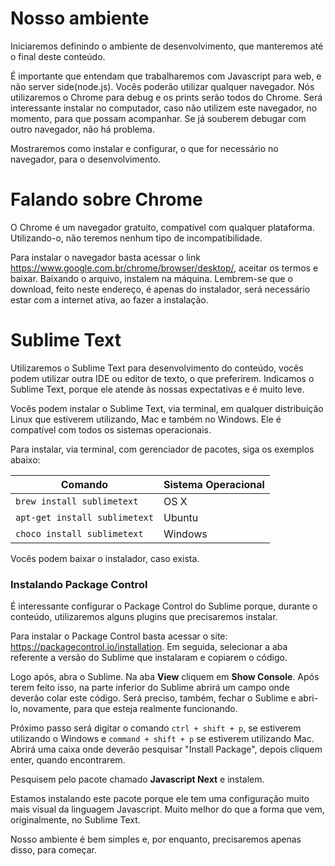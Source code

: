 # Nosso ambiente

Iniciaremos definindo o ambiente de desenvolvimento, que manteremos até o final deste conteúdo.

É importante que entendam que trabalharemos com Javascript para web, e não server side(node.js). 
Vocês poderão utilizar qualquer navegador. Nós utilizaremos o Chrome para debug e os prints serão todos do Chrome. 
Será interessante instalar no computador, caso não utilizem este navegador, no momento, para que possam acompanhar. 
Se já souberem debugar com outro navegador, não há problema.

Mostraremos como instalar e configurar, o que for necessário no navegador, para o desenvolvimento.

# Falando sobre Chrome

O Chrome é um navegador gratuito, compatível com qualquer plataforma. Utilizando-o, não teremos nenhum tipo de incompatibilidade.

Para instalar o navegador basta acessar o link <https://www.google.com.br/chrome/browser/desktop/>, aceitar os termos e baixar. 
Baixando o arquivo, instalem na máquina. Lembrem-se que o download, feito neste endereço, é apenas do instalador, será necessário estar com a internet ativa, ao fazer a instalação.

# Sublime Text

Utilizaremos o Sublime Text para desenvolvimento do conteúdo, vocês podem utilizar outra IDE ou editor de texto, o que preferirem. 
Indicamos o Sublime Text, porque ele atende às nossas expectativas e é muito leve.

Vocês podem instalar o Sublime Text, via terminal, em qualquer distribuição Linux que estiverem utilizando, Mac e também no Windows. Ele é compatível com todos os sistemas operacionais.

Para instalar, via terminal, com gerenciador de pacotes, siga os exemplos abaixo:

Comando | Sistema Operacional
------------- | ----------------------------
`brew install sublimetext` | OS X
`apt-get install sublimetext`| Ubuntu
`choco install sublimetext` | Windows

Vocês podem baixar o instalador, caso exista.

### Instalando Package Control

É interessante configurar o Package Control do Sublime porque, durante o conteúdo, utilizaremos alguns plugins que precisaremos instalar.

Para instalar o Package Control basta acessar o site: <https://packagecontrol.io/installation>. Em seguida, selecionar a aba referente a versão do Sublime que instalaram e copiarem o código.

Logo após, abra o Sublime. Na aba **View** cliquem em **Show Console**. Após terem feito isso, na parte inferior do Sublime abrirá um campo onde deverão colar este código. 
Será preciso, também, fechar o Sublime e abri-lo, novamente, para que esteja realmente funcionando.

Próximo passo será digitar o comando `ctrl + shift + p`, se estiverem utilizando o Windows e `command + shift + p` se estiverem utilizando Mac. Abrirá uma caixa onde deverão pesquisar "Install Package", depois cliquem enter, quando encontrarem.

Pesquisem pelo pacote chamado **Javascript Next** e instalem.

Estamos instalando este pacote porque ele tem uma configuração muito mais visual da linguagem Javascript. Muito melhor do que a forma que vem, originalmente, no Sublime Text.

Nosso ambiente é bem simples e, por enquanto, precisaremos apenas disso, para começar.